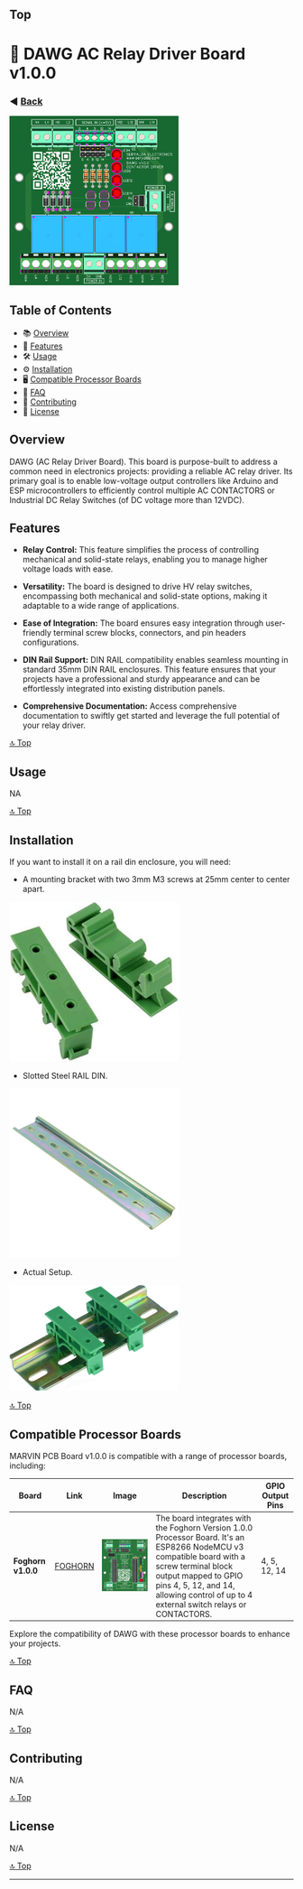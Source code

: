 ## Top
# 🎉 DAWG AC Relay Driver Board v1.0.0
### ◀️ [Back](/)
<img src="3dv1.png" alt="PCB Back" width="300">

<!--📷-->

## Table of Contents

- 📚 [Overview](#overview)
- 🎯 [Features](#features)
- 🛠️ [Usage](#usage)
- ⚙️ [Installation](#installation)
- 🖥️ [Compatible Processor Boards](#compatible-processor-boards)
- 🤝 [FAQ](#faq)
- 🤝 [Contributing](#contributing)
- 📝 [License](#license)


## Overview

DAWG (AC Relay Driver Board). This board is purpose-built to address a common need in electronics projects: providing a reliable AC relay driver. Its primary goal is to enable low-voltage output controllers like Arduino and ESP microcontrollers to efficiently control multiple AC CONTACTORS or Industrial DC Relay Switches (of DC voltage more than 12VDC).

## Features

- **Relay Control:** This feature simplifies the process of controlling mechanical and solid-state relays, enabling you to manage higher voltage loads with ease.

- **Versatility:** The board is designed to drive HV relay switches, encompassing both mechanical and solid-state options, making it adaptable to a wide range of applications.

- **Ease of Integration:** The board ensures easy integration through user-friendly terminal screw blocks, connectors, and pin headers configurations.

- **DIN Rail Support:** DIN RAIL compatibility enables seamless mounting in standard 35mm DIN RAIL enclosures. This feature ensures that your projects have a professional and sturdy appearance and can be effortlessly integrated into existing distribution panels.

- **Comprehensive Documentation:** Access comprehensive documentation to swiftly get started and leverage the full potential of your relay driver.



[🔝 Top](#top)

## Usage

NA

[🔝 Top](#top)

## Installation

If you want to install it on a rail din enclosure, you will need:

- A mounting bracket with two 3mm M3 screws at 25mm center to center apart.
<img src="rail-din-mounting-bracket1.jpg" alt="PCB Back" width="300">

- Slotted Steel RAIL DIN.
<img src="slotted-metal-rail-din1.jpg" alt="PCB Back" width="300">


- Actual Setup.
<img src="mounted-bracket-slotted-metal-rail-din.jpg" alt="PCB Back" width="300">

  
[🔝 Top](#top)

## Compatible Processor Boards

MARVIN PCB Board v1.0.0 is compatible with a range of processor boards, including:

| Board              | Link                                       | Image                                                                                                 | Description                                                                                                                                      | GPIO Output Pins     |
|--------------------|--------------------------------------------|-------------------------------------------------------------------------------------------------------|--------------------------------------------------------------------------------------------------------------------------------------------------|---------------|
| **Foghorn v1.0.0** | [FOGHORN](https://github.com/seryalda/foghorn) | ![PCB Back](https://github.com/seryalda/foghorn/raw/main/1.0.0/3dv1.png) | The board integrates with the Foghorn Version 1.0.0 Processor Board. It's an ESP8266 NodeMCU v3 compatible board with a screw terminal block output mapped to GPIO pins 4, 5, 12, and 14, allowing control of up to 4 external switch relays or CONTACTORS. | 4, 5, 12, 14 |


Explore the compatibility of DAWG with these processor boards to enhance your projects.

[🔝 Top](#top)

## FAQ

N/A

[🔝 Top](#top)

## Contributing

N/A

[🔝 Top](#top)

## License

N/A

[🔝 Top](#top)

---
